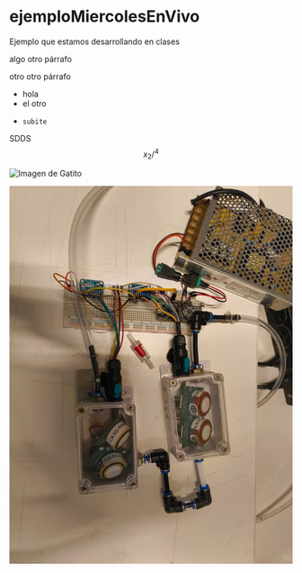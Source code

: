 # ejemploMiercolesEnVivo
Ejemplo que estamos desarrollando en clases

algo
otro párrafo 

otro otro párrafo 

* hola
* el otro
*     subite
SDDS 
$$x_{2}/^{4}$$

![Imagen de Gatito](https://encrypted-tbn1.gstatic.com/images?q=tbn:ANd9GcQd1kWKsODGmz1P44kiLTfpeIOkaemYITnaRVOZEn372xCyrpNoQQ_dMDAV4dWLpVTDFekNEtlkJaDnhlTzoQWdNg)

![imagen de experimento](./Montaje_experimental.jpg)
